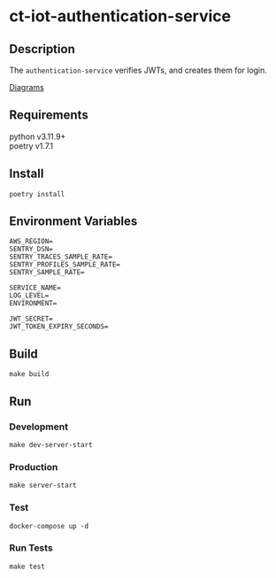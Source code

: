 # ct-iot-authentication-service

## Description
The `authentication-service` verifies JWTs, and creates them for login.

[Diagrams](./docs/DIAGRAMS.md)

## Requirements
python v3.11.9+  
poetry v1.7.1

## Install
```
poetry install
```

## Environment Variables
```
AWS_REGION=
SENTRY_DSN=
SENTRY_TRACES_SAMPLE_RATE=
SENTRY_PROFILES_SAMPLE_RATE=
SENTRY_SAMPLE_RATE=

SERVICE_NAME=
LOG_LEVEL=
ENVIRONMENT=

JWT_SECRET=
JWT_TOKEN_EXPIRY_SECONDS=
```

## Build
```
make build
```

## Run
### Development
```
make dev-server-start
```

### Production
```
make server-start
```

### Test
```
docker-compose up -d
```

### Run Tests
```
make test
```
